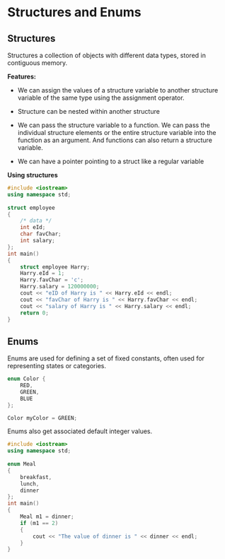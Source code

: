 # Structures and Enums

## Structures

Structures a collection of objects with different data types, stored in contiguous memory.

**Features:**
- We can assign the values of a structure variable to another structure variable of the same type using the assignment operator.

- Structure can be nested within another structure

- We can pass the structure variable to a function. We can pass the individual structure elements or the entire structure variable into the function as an argument. And functions can also return a structure variable. 

- We can have a pointer pointing to a struct like a regular variable

**Using structures**
```cpp
#include <iostream>
using namespace std;
 
struct employee
{
    /* data */
    int eId;
    char favChar;
    int salary;
};
int main()
{
    struct employee Harry;
    Harry.eId = 1;
    Harry.favChar = 'c';
    Harry.salary = 120000000;
    cout << "eID of Harry is " << Harry.eId << endl;
    cout << "favChar of Harry is " << Harry.favChar << endl;
    cout << "salary of Harry is " << Harry.salary << endl;
    return 0;
}
```

## Enums

Enums are used for defining a set of fixed constants, often used for representing states or categories.

```cpp
enum Color {
    RED,
    GREEN,
    BLUE
};

Color myColor = GREEN;
```

Enums also get associated default integer values.

```cpp
#include <iostream>
using namespace std;
 
enum Meal
{
    breakfast,
    lunch,
    dinner
};
int main()
{
    Meal m1 = dinner;
    if (m1 == 2)
    {
        cout << "The value of dinner is " << dinner << endl;
    }
}
```